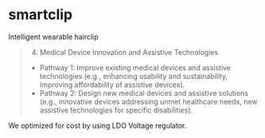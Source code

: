 # smartclip
Intelligent wearable hairclip

> 4. Medical Device Innovation and Assistive Technologies
> - Pathway 1: Improve existing medical devices and assistive technologies (e.g., enhancing usability and sustainability, improving affordability of assistive devices).
> - Pathway 2: Design new medical devices and assistive solutions (e.g., innovative devices addressing unmet healthcare needs, new assistive technologies for specific disabilities).


We optimized for cost by using LDO Voltage regulator.
